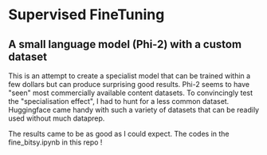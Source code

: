 # Supervised FineTuning

## A small language model (Phi-2) with a custom dataset

This is an attempt to create a specialist model that can be trained within a few dollars but can produce surprising good results. Phi-2 seems to have "seen" most commercially  available content datasets. To convincingly test the "specialisation effect", I had to hunt for a less common dataset. Huggingface came handy with such a variety of datasets that can be readily used without much dataprep. 

The results came to be as good as I could expect. The codes in the fine_bitsy.ipynb in this repo !
